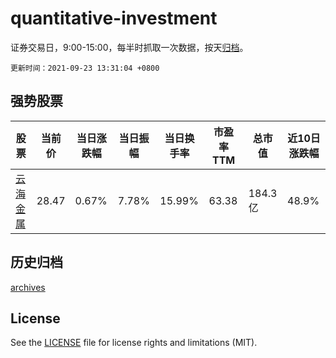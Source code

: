 # quantitative-investment

证券交易日，9:00-15:00，每半时抓取一次数据，按天[归档](archives)。

`更新时间：2021-09-23 13:31:04 +0800`

## 强势股票

|股票|当前价|当日涨跌幅|当日振幅|当日换手率|市盈率TTM|总市值|近10日涨跌幅|
|----|----|----|----|----|----|----|----|
|[云海金属](https://xueqiu.com/S/SZ002182)|28.47|0.67%|7.78%|15.99%|63.38|184.3亿|48.9%|

## 历史归档

[archives](archives)

## License

See the [LICENSE](LICENSE) file for license rights and limitations (MIT).